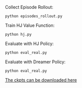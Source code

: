 Collect Episode Rollout:
```
python episodes_rollout.py
```
Train HJ Value Function:
```
python hj.py
```
Evaluate with HJ Policy:
```
python eval_real.py
```
Evaluate with Dreamer Policy:
```
python eval_real.py
```

[The ckpts can be downloaded here](https://drive.google.com/drive/folders/1o181E3CqDhJZWu8gieq9-2vYr8MCJd5x?usp=sharing)

